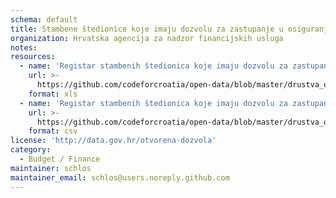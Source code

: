 ```yaml
---
schema: default
title: Stambene štedionice koje imaju dozvolu za zastupanje u osiguranju
organization: Hrvatska agencija za nadzor financijskih usluga
notes: 
resources:
  - name: 'Registar stambenih štedionica koje imaju dozvolu za zastupanje u osiguranju (raw, 2015.)'
    url: >-
      https://github.com/codeforcroatia/open-data/blob/master/drustva_osiguranje_reosiguranje/Registar%20stambenih%20stedionica%20koje%20imaju%20dozvolu%20za%20zastupanje%20u%20osiguranju.xlsx
    format: xls
  - name: 'Registar stambenih štedionica koje imaju dozvolu za zastupanje u osiguranju (raw, 2015.)'
    url: >-
      https://github.com/codeforcroatia/open-data/blob/master/drustva_osiguranje_reosiguranje/Registar%20stambenih%20stedionica%20koje%20imaju%20dozvolu%20za%20zastupanje%20u%20osiguranju.csv
    format: csv
license: 'http://data.gov.hr/otvorena-dozvola'
category:
  - Budget / Finance
maintainer: schlos
maintainer_email: schlos@users.noreply.github.com
---
```

